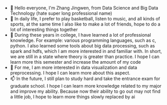 - 👋 Hello everyone, I'm Zhang Jingwen, from Data Science and Big Data Technology (hate super long professional name)
- 👀 In daily life, I prefer to play basketball, listen to music, and all kinds of sports, at the same time I also like to make a lot of friends, hope to do a lot of interesting things together
- 🌱 During these years in college, I have learned a lot of professional knowledge. For example: various programming languages, such as c, python. I also learned some tools about big data processing, such as spark and hdfs, which I am more interested in and familiar with. In short, we are still in a state where theory is greater than practice. I hope I can learn more this semester and increase the amount of my code
- 💞️ For me, I am more interested in data visualization and data preprocessing. I hope I can learn more about this aspect.
- 📫 In the future, I still plan to study hard and take the entrance exam for graduate school. I hope I can learn more knowledge related to my major and improve my ability. Because now their ability to go out may not find a little job, I hope to learn more things slowly replaced by ai

<!---
zjw-1212/zjw-1212 is a ✨ special ✨ repository because its `README.md` (this file) appears on your GitHub profile.
You can click the Preview link to take a look at your changes.
--->
